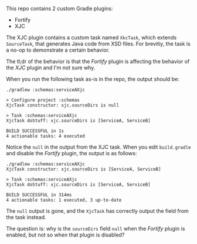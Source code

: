 This repo contains 2 custom Gradle plugins:

- Fortify
- XJC

The XJC plugin contains a custom task named `XkcTask`, which extends `SourceTask`, that generates Java code from XSD files. For brevitiy, the task is a no-op to demonstrate a certain behavior.

The tl;dr of the behavior is that the _Fortify_ plugin is affecting the behavior of the _XJC_ plugin and I'm not sure why.

When you run the following task as-is in the repo, the output should be:

```
./gradlew :schemas:serviceAXjc

> Configure project :schemas
XjcTask constructor: xjc.sourceDirs is null

> Task :schemas:serviceAXjc
XjcTask doStuff: xjc.sourceDirs is [ServiceA, ServiceB]

BUILD SUCCESSFUL in 1s
4 actionable tasks: 4 executed
```

Notice the `null` in the output from the XJC task. When you edit `build.gradle` and disable the _Fortify_ plugin, the output is as follows:

```
./gradlew :schemas:serviceAXjc
XjcTask constructor: xjc.sourceDirs is [ServiceA, ServiceB]

> Task :schemas:serviceAXjc
XjcTask doStuff: xjc.sourceDirs is [ServiceA, ServiceB]

BUILD SUCCESSFUL in 314ms
4 actionable tasks: 1 executed, 3 up-to-date
```

The `null` output is gone, and the `XjcTask` has correctly output the field from the task instead.

The question is: why is the `sourceDirs` field `null` when the _Fortify_ plugin is enabled, but not so when that plugin is disabled?
